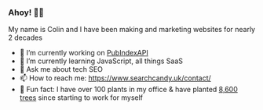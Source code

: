 ### Ahoy! 👋⛵

My name is Colin and I have been making and marketing websites for nearly 2 decades

- 🔭 I’m currently working on [PubIndexAPI](https://www.pubindexapi.com/)
- 🌱 I’m currently learning JavaScript, all things SaaS
- 💬 Ask me about tech SEO
- 📫 How to reach me: https://www.searchcandy.uk/contact/
- 🌱 Fun fact: I have over 100 plants in my office & have planted [8,600 trees](https://ecologi.com/searchcandy) since starting to work for myself
